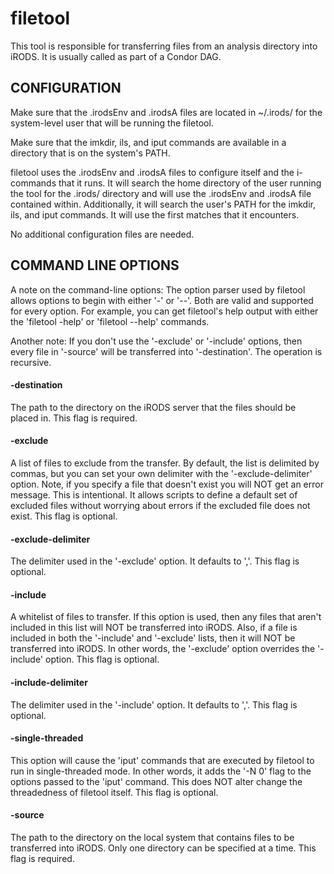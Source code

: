 filetool
========

This tool is responsible for transferring files from an analysis directory into iRODS. It is usually called as part of a Condor DAG.


## CONFIGURATION

Make sure that the .irodsEnv and .irodsA files are located in ~/.irods/ for the system-level user that will be running the filetool.

Make sure that the imkdir, ils, and iput commands are available in a directory that is on the system's PATH. 

filetool uses the .irodsEnv and .irodsA files to configure itself and the i-commands that it runs. It will search the home directory of the user running the tool for the .irods/ directory and will use the .irodsEnv and .irodsA file contained within. Additionally, it will search the user's PATH for the imkdir, ils, and iput commands. It will use the first matches that it encounters.

No additional configuration files are needed.


## COMMAND LINE OPTIONS

A note on the command-line options: The option parser used by filetool allows options to begin with either '-' or '--'. Both are valid and supported for every option. For example, you can get filetool's help output with either the 'filetool -help' or 'filetool --help' commands. 

Another note: If you don't use the '-exclude' or '-include' options, then every file in '-source' will be transferred into '-destination'. The operation is recursive.

#### -destination    

The path to the directory on the iRODS server that the files should be placed in. This flag is required.


#### -exclude    

A list of files to exclude from the transfer. By default, the list is delimited by commas, but you can set your own delimiter with the '-exclude-delimiter' option. Note, if you specify a file that doesn't exist you will NOT get an error message. This is intentional. It allows scripts to define a default set of excluded files without worrying about errors if the excluded file does not exist. This flag is optional.


#### -exclude-delimiter    

The delimiter used in the '-exclude' option. It defaults to ','. This flag is optional.


#### -include    

A whitelist of files to transfer. If this option is used, then any files that aren't included in this list will NOT be transferred into iRODS. Also, if a file is included in both the '-include' and '-exclude' lists, then it will NOT be transferred into iRODS. In other words, the '-exclude' option overrides the '-include' option. This flag is optional.


#### -include-delimiter    

The delimiter used in the '-include' option. It defaults to ','. This flag is optional.


#### -single-threaded    

This option will cause the 'iput' commands that are executed by filetool to run in single-threaded mode. In other words, it adds the '-N 0' flag to the options passed to the 'iput' command. This does NOT alter change the threadedness of filetool itself. This flag is optional.


#### -source    

The path to the directory on the local system that contains files to be transferred into iRODS. Only one directory can be specified at a time. This flag is required.


